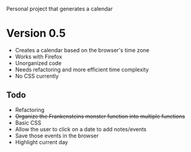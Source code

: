 Personal project that generates a calendar

# Version 0.5
- Creates a calendar based on the browser's time zone
- Works with Firefox
- Unorganized code
- Needs refactoring and more efficient time complexity
- No CSS currently

## Todo
- Refactoring
- ~~Organize the Frankensteins monster function into multiple functions~~
- Basic CSS
- Allow the user to click on a date to add notes/events
- Save those events in the browser
- Highlight current day
